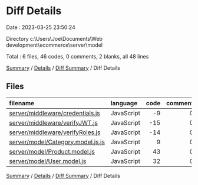 # Diff Details

Date : 2023-03-25 23:50:24

Directory c:\\Users\\Joe\\Documents\\Web development\\ecommerce\\server\\model

Total : 6 files,  46 codes, 0 comments, 2 blanks, all 48 lines

[Summary](results.md) / [Details](details.md) / [Diff Summary](diff.md) / Diff Details

## Files
| filename | language | code | comment | blank | total |
| :--- | :--- | ---: | ---: | ---: | ---: |
| [server/middleware/credentials.js](/server/middleware/credentials.js) | JavaScript | -9 | 0 | -3 | -12 |
| [server/middleware/verifyJWT.js](/server/middleware/verifyJWT.js) | JavaScript | -15 | 0 | -4 | -19 |
| [server/middleware/verifyRoles.js](/server/middleware/verifyRoles.js) | JavaScript | -14 | 0 | -2 | -16 |
| [server/model/Category.model.js.js](/server/model/Category.model.js.js) | JavaScript | 9 | 0 | 3 | 12 |
| [server/model/Product.model.js](/server/model/Product.model.js) | JavaScript | 43 | 0 | 5 | 48 |
| [server/model/User.model.js](/server/model/User.model.js) | JavaScript | 32 | 0 | 3 | 35 |

[Summary](results.md) / [Details](details.md) / [Diff Summary](diff.md) / Diff Details